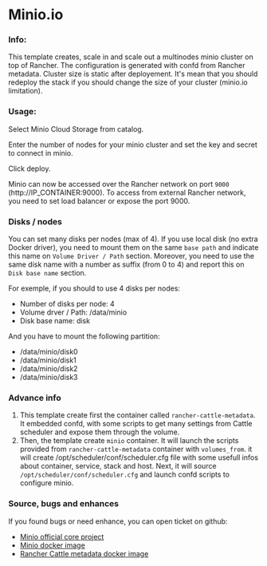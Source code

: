 # Minio.io

### Info:

This template creates, scale in and scale out a multinodes minio cluster on top of Rancher. The configuration is generated with confd from Rancher metadata.
Cluster size is static after deployement. It's mean that you should redeploy the stack if you should change the size of your cluster (minio.io limitation).


### Usage:

Select Minio Cloud Storage from catalog.

Enter the number of nodes for your minio cluster and set the key and secret to connect in minio.

Click deploy.

Minio can now be accessed over the Rancher network on port `9000` (http://IP_CONTAINER:9000). To access from external Rancher network, you need to set load balancer or expose the port 9000.
 
### Disks / nodes

You can set many disks per nodes (max of 4). If you use local disk (no extra Docker driver), you need to mount them on the same `base path` and indicate this name on `Volume Driver / Path` section.
Moreover, you need to use the same disk name with a number as suffix (from 0 to 4) and report this on `Disk base name` section.

For exemple, if you should to use 4 disks per nodes:
- Number of disks per node: 4
- Volume drver / Path: /data/minio
- Disk base name: disk

And you have to mount the following partition:
- /data/minio/disk0
- /data/minio/disk1
- /data/minio/disk2
- /data/minio/disk3



### Advance info
1. This template create first the container called `rancher-cattle-metadata`. It embedded confd, with some scripts to get many settings from Cattle scheduler and expose them through the volume.
2. Then, the template create `minio` container. It will launch the scripts provided from `rancher-cattle-metadata` container with `volumes_from`. it will create /opt/scheduler/conf/scheduler.cfg file with some usefull infos about container, service, stack and host. Next,  it will source `/opt/scheduler/conf/scheduler.cfg` and launch confd scripts to configure minio.

### Source, bugs and enhances

 If you found bugs or need enhance, you can open ticket on github:
 - [Minio official core project](https://github.com/minio/minio)
 - [Minio docker image](https://github.com/disaster37/alpine-minio)
 - [Rancher Cattle metadata docker image](https://github.com/disaster37/rancher-cattle-metadata)

